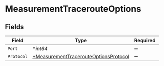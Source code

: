 # MeasurementTracerouteOptions


## Fields

| Field                                                                                                | Type                                                                                                 | Required                                                                                             | Description                                                                                          |
| ---------------------------------------------------------------------------------------------------- | ---------------------------------------------------------------------------------------------------- | ---------------------------------------------------------------------------------------------------- | ---------------------------------------------------------------------------------------------------- |
| `Port`                                                                                               | **int64*                                                                                             | :heavy_minus_sign:                                                                                   | N/A                                                                                                  |
| `Protocol`                                                                                           | [*MeasurementTracerouteOptionsProtocol](../../models/shared/measurementtracerouteoptionsprotocol.md) | :heavy_minus_sign:                                                                                   | N/A                                                                                                  |